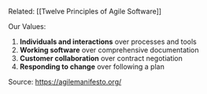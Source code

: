 Related: [[Twelve Principles of Agile Software]]

Our Values:

1) **Individuals and interactions** over processes and tools  
2) **Working software** over comprehensive documentation
3) **Customer collaboration** over contract negotiation  
4) **Responding to change** over following a plan

Source: https://agilemanifesto.org/